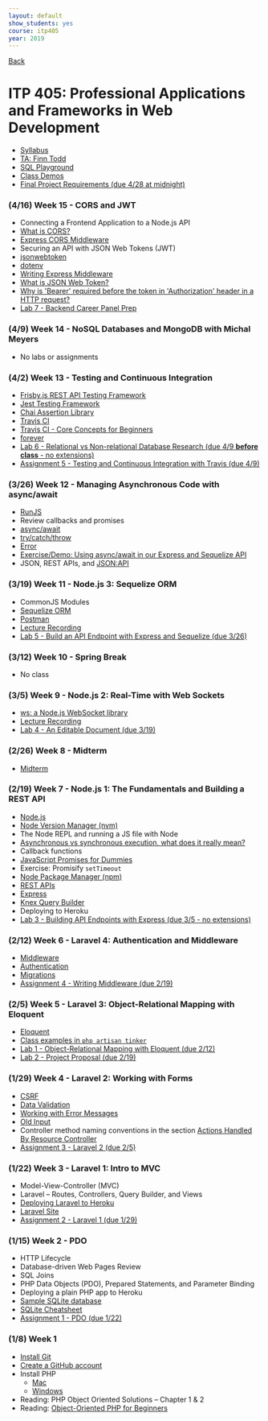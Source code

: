 ```yaml
---
layout: default
show_students: yes
course: itp405
year: 2019
---
```


[Back](/teaching)

# ITP 405: Professional Applications and Frameworks in Web Development

* [Syllabus](https://web-app.usc.edu/soc/syllabus/20191/32074.pdf)
* [TA: Finn Todd](mailto:ftodd@usc.edu)
* [SQL Playground](https://try-sql.herokuapp.com/)
* [Class Demos](https://github.com/itp405-spring-2019)
* [Final Project Requirements (due 4/28 at midnight)](/teaching/2019/itp405-final-project)

<!-- ### (3/26) Week 12 - OAuth 2: Client Credentials with Node.js/Express

* OAuth 2 Overview
* [OAuth 2 - Client Credentials Flow with Twitter](https://developer.twitter.com/en/docs/basics/authentication/overview/application-only)
* [dotenv](https://www.npmjs.com/package/dotenv)
* [Register a Twitter App](https://apps.twitter.com/)
* [Twitter API Reference](https://developer.twitter.com/en/docs/api-reference-index) -->

### (4/16) Week 15 - CORS and JWT

* Connecting a Frontend Application to a Node.js API
 * [What is CORS?](https://www.maxcdn.com/one/visual-glossary/cors/)
 * [Express CORS Middleware](https://expressjs.com/en/resources/middleware/cors.html)
* Securing an API with JSON Web Tokens (JWT)
 * [jsonwebtoken](https://www.npmjs.com/package/jsonwebtoken)
 * [dotenv](https://www.npmjs.com/package/dotenv)
 * [Writing Express Middleware](https://expressjs.com/en/guide/writing-middleware.html)
 * [What is JSON Web Token?](https://jwt.io/introduction/)
 * [Why is 'Bearer' required before the token in 'Authorization' header in a HTTP request?](https://security.stackexchange.com/questions/108662/why-is-bearer-required-before-the-token-in-authorization-header-in-a-http-re)
* [Lab 7 - Backend Career Panel Prep](/teaching/2019/labs/backend-career-panel-prep)

### (4/9) Week 14 - NoSQL Databases and MongoDB with Michal Meyers

* No labs or assignments

### (4/2) Week 13 - Testing and Continuous Integration

* [Frisby.js REST API Testing Framework](https://www.frisbyjs.com/)
* [Jest Testing Framework](https://jestjs.io/)
* [Chai Assertion Library](https://www.chaijs.com/)
* [Travis CI](https://travis-ci.org/)
* [Travis CI - Core Concepts for Beginners](https://docs.travis-ci.com/user/for-beginners/)
* [forever](https://github.com/foreverjs/forever)
* [Lab 6 - Relational vs Non-relational Database Research (due 4/9 __before class__ - no extensions)](/teaching/2019/labs/database-research)
* [Assignment 5 - Testing and Continuous Integration with Travis (due 4/9)](/teaching/2019/assignments/testing)

### (3/26) Week 12 - Managing Asynchronous Code with async/await

* [RunJS](https://runjs.dev/)
* Review callbacks and promises
* [async/await](https://javascript.info/async-await)
* [try/catch/throw](https://javascript.info/try-catch)
* [Error](https://developer.mozilla.org/en-US/docs/Web/JavaScript/Reference/Global_Objects/Error)
* [Exercise/Demo: Using async/await in our Express and Sequelize API](https://github.com/itp405-spring-2019/sequelize-class)
* JSON, REST APIs, and [JSON:API](https://jsonapi.org/)

### (3/19) Week 11 - Node.js 3: Sequelize ORM

* CommonJS Modules
* [Sequelize ORM](http://docs.sequelizejs.com/)
* [Postman](https://www.getpostman.com/downloads/)
* [Lecture Recording](https://www.youtube.com/watch?v=VDgXAw7VynQ)
* [Lab 5 - Build an API Endpoint with Express and Sequelize (due 3/26)](/teaching/2019/labs/sequelize-orm)

### (3/12) Week 10 - Spring Break

* No class

### (3/5) Week 9 - Node.js 2: Real-Time with Web Sockets

* [ws: a Node.js WebSocket library](https://www.npmjs.com/package/ws)
* [Lecture Recording](http://www.youtube.com/watch?v=dQTzL3enFng)
* [Lab 4 - An Editable Document (due 3/19)](/teaching/2019/labs/web-sockets)

### (2/26) Week 8 - Midterm

* [Midterm](/teaching/2019/itp405-midterm)

### (2/19) Week 7 - Node.js 1: The Fundamentals and Building a REST API

* [Node.js](https://nodejs.org/en/)
* [Node Version Manager (nvm)](https://github.com/creationix/nvm)
* The Node REPL and running a JS file with Node
* [Asynchronous vs synchronous execution, what does it really mean?](https://stackoverflow.com/questions/748175/asynchronous-vs-synchronous-execution-what-does-it-really-mean)
* Callback functions
* [JavaScript Promises for Dummies](https://scotch.io/tutorials/javascript-promises-for-dummies)
* Exercise: Promisify `setTimeout`
* [Node Package Manager (npm)](https://www.npmjs.com/)
* [REST APIs](https://docs.google.com/presentation/d/1joQ6IWtTn39v3-mSCE4wOopkBkZ3an_SMtSzVR3NsdQ/edit?usp=sharing)
* [Express](https://expressjs.com/)
* [Knex Query Builder](https://www.npmjs.com/package/knex)
* Deploying to Heroku
* [Lab 3 - Building API Endpoints with Express (due 3/5 - no extensions)](/teaching/2019/labs/express-and-knex)

### (2/12) Week 6 - Laravel 4: Authentication and Middleware

* [Middleware](https://laravel.com/docs/5.7/middleware)
* [Authentication](https://laravel.com/docs/5.7/authentication)
* [Migrations](https://laravel.com/docs/5.7/migrations)
* [Assignment 4 - Writing Middleware (due 2/19)](/teaching/2019/assignments/writing-middleware)

### (2/5) Week 5 - Laravel 3: Object-Relational Mapping with Eloquent

* [Eloquent](https://laravel.com/docs/5.7/eloquent)
* [Class examples in `php artisan tinker`](https://gist.github.com/skaterdav85/7808bf0f5170199dda48664035754241)
* [Lab 1 - Object-Relational Mapping with Eloquent (due 2/12)](/teaching/2019/labs/laravel-3)
* [Lab 2 - Project Proposal (due 2/19)](/teaching/2019/labs/itp405-project-proposal)

### (1/29) Week 4 - Laravel 2: Working with Forms

* [CSRF](https://laravel.com/docs/5.7/csrf)
* [Data Validation](https://laravel.com/docs/5.7/validation#manually-creating-validators)
* [Working with Error Messages](https://laravel.com/docs/5.7/validation#working-with-error-messages)
* [Old Input](https://laravel.com/docs/5.7/requests#old-input)
* Controller method naming conventions in the section [Actions Handled By Resource Controller](https://laravel.com/docs/5.7/controllers#resource-controllers)
* [Assignment 3 - Laravel 2 (due 2/5)](/teaching/2019/assignments/laravel-2)

### (1/22) Week 3 - Laravel 1: Intro to MVC

* Model-View-Controller (MVC)
* Laravel – Routes, Controllers, Query Builder, and Views
* [Deploying Laravel to Heroku](/tutorials/deploying-laravel-with-sqlite-to-heroku)
* [Laravel Site](https://laravel.com/)
* [Assignment 2 - Laravel 1 (due 1/29)](/teaching/2019/assignments/laravel-1)

### (1/15) Week 2 - PDO

* HTTP Lifecycle
* Database-driven Web Pages Review
* SQL Joins
* PHP Data Objects (PDO), Prepared Statements, and Parameter Binding
* Deploying a plain PHP app to Heroku
* [Sample SQLite database](http://www.sqlitetutorial.net/sqlite-sample-database/)
* [SQLite Cheatsheet](/tutorials/sqlite)
* [Assignment 1 - PDO (due 1/22)](/teaching/2019/assignments/pdo)

### (1/8) Week 1

* [Install Git](https://git-scm.com/downloads)
* [Create a GitHub account](https://github.com/)
* Install PHP
  * [Mac](https://php-osx.liip.ch/)
  * [Windows](https://www.sitepoint.com/how-to-install-php-on-windows/)
* Reading: PHP Object Oriented Solutions – Chapter 1 & 2
* Reading: [Object-Oriented PHP for Beginners](https://code.tutsplus.com/tutorials/object-oriented-php-for-beginners--net-12762)
